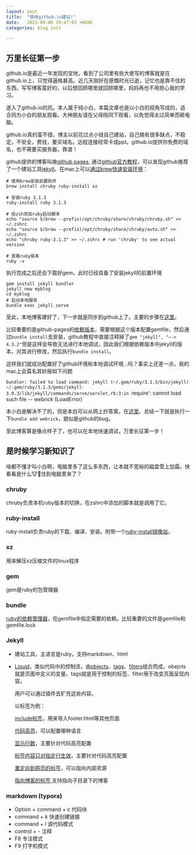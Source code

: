 ```yaml
---
layout: post
title:  "使用github.io建站!"
date:   2023-09-06 19:47:03 +0800
categories: blog init

---
```


## 万里长征第一步

github.io是最近一年发现的宝地，看到了公司里有些大佬写的博客就是在github.io上，只觉得逼格甚高。近几天刚好在感慨时光已逝，记忆也是靠不住的东西。写写博客蛮好的，以后想回顾哪里就回顾哪里，妈妈再也不用担心我的学习。

遂入了github.io的坑。本人属于纯小白，本篇文章也是以小白的视角写成的，适合同为小白的朋友观看。大神朋友请在父母陪同下观看，以免觉得太过简单而砸电脑。

github.io真的蛮不错，博主以前花过点小钱自己建站，自己搞有很多缺点，不稳定，不安全，费钱，要买域名。远程连接经常卡成ppt。github.io提供你免费的域名，也不需要买服务器，靠谱！

github提供的博客叫做[github pages](https://pages.github.com/), 通过[github官方教程](https://docs.github.com/en/pages/quickstart "github官方教程")，可以发现github推荐了一个建站工具[jekyll](https://jekyllrb.com/ "gjekyll官网")。在mac上可以[通过brew快速安装环境](https://jekyllrb.com/docs/installation/macos/)：

```shell
# 使用brew安装前置软件
brew install chruby ruby-install xz

# 安装ruby 3.1.3
ruby-install ruby 3.1.3

# 给zsh添加ruby启动脚本
echo "source $(brew --prefix)/opt/chruby/share/chruby/chruby.sh" >> ~/.zshrc 
echo "source $(brew --prefix)/opt/chruby/share/chruby/auto.sh" >> ~/.zshrc 
echo "chruby ruby-3.1.3" >> ~/.zshrc # run 'chruby' to see actual version

# 查看ruby版本
ruby -v
```

执行完成之后还会下载好gem，此时已经具备了安装jekyll的前置环境

```shell
gem install jekyll bundler
jekyll new myblog
cd myblog
# 启动本地服务
bundle exec jekyll serve
```

至此，本地博客建好了，下一步就是同步到github上了。主要的步骤在[这里](https://docs.github.com/en/pages/setting-up-a-github-pages-site-with-jekyll/creating-a-github-pages-site-with-jekyll)。

比较重要的是github-pages的[依赖版本](https://pages.github.com/versions/)，需要根据这个版本配置gemfile，然后通过`bundle install`去安装，github教程中直接注释掉了`gem "jekyll", "~-> 4.3.2"`但是这样会导致无法进行本地调试，因此我们根据依赖版本中jekyll的版本，对其进行修改，然后执行`bundle install`。

这样我们就成功配置好了github环境和本地调试环境...吗？事实上还差一点，我的mac上会莫名其妙报如下问题

`bundler: failed to load command: jekyll (~/.gem/ruby/3.1.3/bin/jekyll)
~/.gem/ruby/3.1.3/gems/jekyll-3.9.3/lib/jekyll/commands/serve/servlet.rb:3:in `require': cannot load such file -- webrick (LoadError)`

本小白是解决不了的，但是本白可以从网上抄答案，在[这里](https://stackoverflow.com/questions/69890412/bundler-failed-to-load-command-jekyll)。总结一下就是执行一下`bundle add webrick`，貌似是github的bug。

至此博客算是像点样子了，也可以在本地快速调试，万里长征第一步！

## 是时候学习新知识了

啥都不懂才叫小白啊，电脑里多了这么多东西，让本就不宽裕的磁盘雪上加霜，快看看是什么🐮🐎住到电脑里来了？

### chruby

chruby负责本机ruby版本的切换，在zshrc中添加的脚本就是调用了它。

### ruby-install

ruby-install负责ruby的下载、编译、安装。附带一个[ruby-install镜像站](https://cache.ruby-lang.org/pub/ruby/)。

### xz

用来解压xz压缩文件的linux程序

### gem

gem是ruby的包管理器

### bundle

[ruby的依赖管理器](https://www.bundler.cn/)，在gemfile中指定需要的依赖。比较重要的文件是gemfile和gemfile.lock

### Jekyll

- 建站工具，主语言是ruby，支持markdown、html

- [Liquid](https://shopify.github.io/liquid/tags/control-flow/)，类似代码中的控制流，由[objects](https://shopify.github.io/liquid/basics/introduction/#objects)、[tags](https://shopify.github.io/liquid/basics/introduction/#tags)、[filters](https://shopify.github.io/liquid/basics/introduction/#filters)组合而成，obejcts就是页面中定义的变量、tags就是用于控制的标签、filter用于改变页面呈现内容。

  用户可以通过插件去扩充这些内容。

  以标签为例：

  [include标签](https://jekyllrb.com/docs/includes/)，用来导入footer.html等其他页面
  
  [代码高亮](https://jekyllrb.com/docs/liquid/tags/#code-snippet-highlighting)，可以配置哪种语言
  
  [显示行数](https://jekyllrb.com/docs/liquid/tags/#line-numbers)，主要针对代码高亮配置
  
  [标签内容只对指定行生效](https://jekyllrb.com/docs/liquid/tags/#marking-specific-lines)，主要针对代码高亮配置
  
  [重定向到网页的标签](https://jekyllrb.com/docs/liquid/tags/#link)，可以指向内部资源
  
  [指向博客的标签](https://jekyllrb.com/docs/liquid/tags/#linking-to-posts),支持指向子目录下的博客



### markdown (typora)

- Option + command + c 代码块
- command + k 快速创建链接
- command + l 源代码模式
- control + - 注释
- F8 专注模式
- F9 打字机模式















